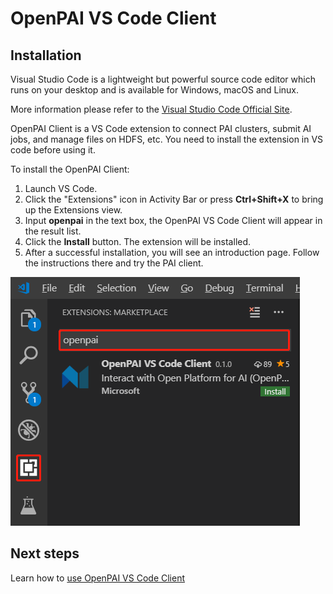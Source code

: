 # OpenPAI VS Code Client

## Installation

Visual Studio Code is a lightweight but powerful source code editor which runs on your desktop and is available for Windows, macOS and Linux.

More information please refer to the [Visual Studio Code Official Site](https://code.visualstudio.com/).

OpenPAI Client is a VS Code extension to connect PAI clusters, submit AI jobs, and manage files on HDFS, etc. You need to install the extension in VS code before using it.

To install the OpenPAI Client:
1. Launch VS Code.
2. Click the "Extensions" icon in Activity Bar or press **Ctrl+Shift+X** to bring up the Extensions view.
3. Input **openpai** in the text box, the OpenPAI VS Code Client will appear in the result list.
4. Click the **Install** button. The extension will be installed.
5. After a successful installation, you will see an introduction page. Follow the instructions there and try the PAI client.

![Extension](./assets/ext-install-1.png)

## Next steps

Learn how to [use OpenPAI VS Code Client](./README.md)
